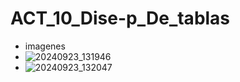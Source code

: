 # ACT_10_Dise-p_De_tablas
- imagenes
- ![20240923_131946](https://github.com/user-attachments/assets/0b46d6c1-eb83-4c0e-bdca-3ef22ccef990)
- ![20240923_132047](https://github.com/user-attachments/assets/fc6e52ad-5b0d-4a5c-a230-7addaa54e387)
